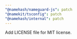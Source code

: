 ```yaml
---
"@namehash/nameguard-js": patch
"@namekit/tsconfig": patch
"@namehash/internal": patch
---
```


Add LICENSE file for MIT license.
